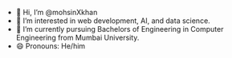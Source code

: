 - 👋 Hi, I’m @mohsinXkhan
- 👀 I’m interested in web development, AI, and data science.
- 🌱 I’m currently pursuing Bachelors of Engineering in Computer Engineering from Mumbai University.
- 😄 Pronouns: He/him


<!---
mohsinXkhan/mohsinXkhan is a ✨ special ✨ repository because its `README.md` (this file) appears on your GitHub profile.
You can click the Preview link to take a look at your changes.
--->
